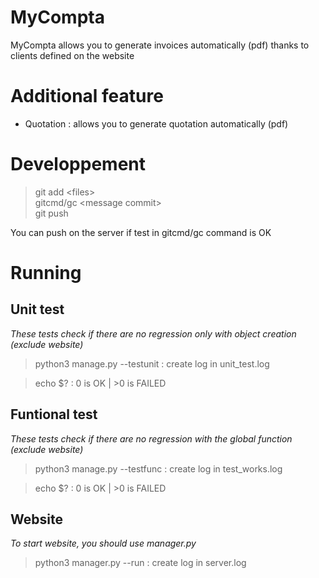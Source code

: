 # MyCompta
MyCompta allows you to generate invoices automatically (pdf) thanks to clients defined on the website

# Additional feature

- Quotation : allows you to generate quotation automatically (pdf)

# Developpement

> git add \<files\> \
> gitcmd/gc \<message commit\> \
> git push 

You can push on the server if test in gitcmd/gc command is OK

# Running

## Unit test
*These tests check if there are no regression only with object creation (exclude website)*

> python3 manage.py --testunit : create log in unit_test.log

> echo $? : 0 is OK | >0 is FAILED

## Funtional test
*These tests check if there are no regression with the global function (exclude website)*

> python3 manage.py --testfunc : create log in test_works.log

> echo $? : 0 is OK | >0 is FAILED

## Website
*To start website, you should use manager.py*

> python3 manager.py --run : create log in server.log
